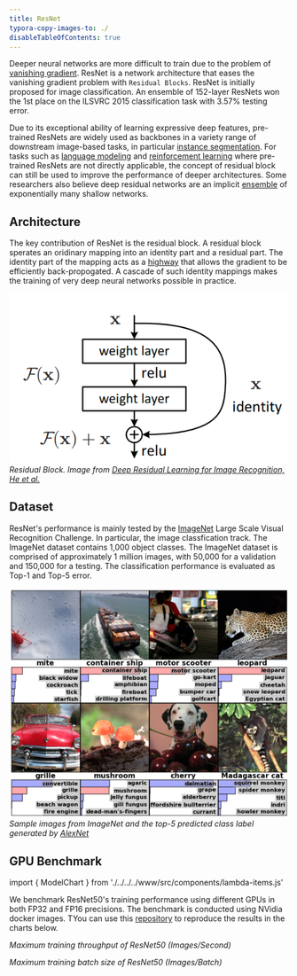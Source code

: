 ```yaml
---
title: ResNet
typora-copy-images-to: ./
disableTableOfContents: true
---
```


Deeper neural networks are more difficult to train due to the problem of [vanishing gradient](https://en.wikipedia.org/wiki/Vanishing_gradient_problem). ResNet is a network architecture that eases the vanishing gradient problem with `Residual Blocks`.  ResNet is initially proposed for image classification. An ensemble of 152-layer ResNets won the 1st place on the ILSVRC 2015 classification task with 3.57% testing error. 

Due to its exceptional ability of learning expressive deep features, pre-trained ResNets are widely used as backbones in a variety range of downstream image-based tasks, in particular [instance segmentation](https://arxiv.org/abs/1703.06870). For tasks such as [language modeling](https://arxiv.org/abs/1706.03762) and [reinforcement learning](https://www.nature.com/articles/nature24270%3E) where pre-trained ResNets are not directly applicable, the concept of residual block can still be used to improve the performance of deeper architectures. Some researchers also believe deep residual networks are an implicit [ensemble](https://arxiv.org/abs/1605.06431) of exponentially many shallow networks.

## Architecture

The key contribution of ResNet is the residual block. A residual block sperates an oridinary mapping into an identity part and a residual part. The identity part of the mapping acts as a [highway](https://arxiv.org/pdf/1505.00387.pdf) that allows the gradient to be efficiently back-propogated. A cascade of such identity mappings makes the training of very deep neural networks possible in practice.

![Residual Block](residualblock.png)
*Residual Block. Image from [Deep Residual Learning for Image Recognition, He et al.](https://arxiv.org/abs/1512.03385)*

## Dataset

ResNet's performance is mainly tested by the [ImageNet](http://www.image-net.org/) Large Scale Visual Recognition Challenge. In particular, the image classfication track. The ImageNet dataset contains 1,000 object classes.  The ImageNet dataset is comprised of approximately 1 million images, with 50,000 for a validation and 150,000 for a testing. The classification performance is evaluated as Top-1 and Top-5 error.

![ImageNet](imagenet-alex.png)*Sample images from ImageNet and the top-5 predicted class label generated by [AlexNet](https://papers.nips.cc/paper/4824-imagenet-classification-with-deep-convolutional-neural-networks)*

## GPU Benchmark

import { ModelChart } from './../../../www/src/components/lambda-items.js'

We benchmark ResNet50's training performance using different GPUs in both FP32 and FP16 precisions. The benchmark is conducted using NVidia docker images. TYou can use this [repository](https://github.com/lambdal/deeplearning-benchmark) to reproduce the results in the charts below.


<ModelChart selected_model='resnet50' selected_gpu='V100' selected_metric="throughput"/>

*Maximum training throughput of ResNet50 (Images/Second)*


<ModelChart selected_model='resnet50' selected_gpu='V100' selected_metric="bs"/>

*Maximum training batch size of ResNet50 (Images/Batch)*